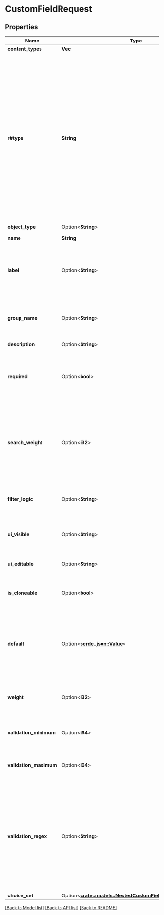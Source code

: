 # CustomFieldRequest

## Properties

Name | Type | Description | Notes
------------ | ------------- | ------------- | -------------
**content_types** | **Vec<String>** |  | 
**r#type** | **String** | * `text` - Text * `longtext` - Text (long) * `integer` - Integer * `decimal` - Decimal * `boolean` - Boolean (true/false) * `date` - Date * `datetime` - Date & time * `url` - URL * `json` - JSON * `select` - Selection * `multiselect` - Multiple selection * `object` - Object * `multiobject` - Multiple objects | 
**object_type** | Option<**String**> |  | [optional]
**name** | **String** | Internal field name | 
**label** | Option<**String**> | Name of the field as displayed to users (if not provided, 'the field's name will be used) | [optional]
**group_name** | Option<**String**> | Custom fields within the same group will be displayed together | [optional]
**description** | Option<**String**> |  | [optional]
**required** | Option<**bool**> | If true, this field is required when creating new objects or editing an existing object. | [optional]
**search_weight** | Option<**i32**> | Weighting for search. Lower values are considered more important. Fields with a search weight of zero will be ignored. | [optional]
**filter_logic** | Option<**String**> | * `disabled` - Disabled * `loose` - Loose * `exact` - Exact | [optional]
**ui_visible** | Option<**String**> | * `always` - Always * `if-set` - If set * `hidden` - Hidden | [optional]
**ui_editable** | Option<**String**> | * `yes` - Yes * `no` - No * `hidden` - Hidden | [optional]
**is_cloneable** | Option<**bool**> | Replicate this value when cloning objects | [optional]
**default** | Option<[**serde_json::Value**](.md)> | Default value for the field (must be a JSON value). Encapsulate strings with double quotes (e.g. \"Foo\"). | [optional]
**weight** | Option<**i32**> | Fields with higher weights appear lower in a form. | [optional]
**validation_minimum** | Option<**i64**> | Minimum allowed value (for numeric fields) | [optional]
**validation_maximum** | Option<**i64**> | Maximum allowed value (for numeric fields) | [optional]
**validation_regex** | Option<**String**> | Regular expression to enforce on text field values. Use ^ and $ to force matching of entire string. For example, <code>^[A-Z]{3}$</code> will limit values to exactly three uppercase letters. | [optional]
**choice_set** | Option<[**crate::models::NestedCustomFieldChoiceSetRequest**](NestedCustomFieldChoiceSetRequest.md)> |  | [optional]

[[Back to Model list]](../README.md#documentation-for-models) [[Back to API list]](../README.md#documentation-for-api-endpoints) [[Back to README]](../README.md)



